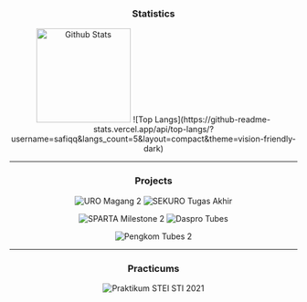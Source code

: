 <div align="center">
  <h3>Statistics</h3>

  <img src="https://github-readme-stats.vercel.app/api?username=safiqq&hide=issues&show_icons=true&theme=vision-friendly-dark&include_all_commits=true&hide_rank=true&custom_title=Github+Stats" alt="Github Stats" height=165/>
![Top Langs](https://github-readme-stats.vercel.app/api/top-langs/?username=safiqq&langs_count=5&layout=compact&theme=vision-friendly-dark)

---
  <h3>Projects</h3>

![URO Magang 2](https://github-readme-stats.vercel.app/api/pin/?username=safiqq&theme=vision-friendly-dark&repo=URO-Magang2)
![SEKURO Tugas Akhir](https://github-readme-stats.vercel.app/api/pin/?username=safiqq&theme=vision-friendly-dark&repo=Misi-Terakhir-SEKURO-Divisi-Programming)

![SPARTA Milestone 2](https://github-readme-stats.vercel.app/api/pin/?username=safiqq&theme=vision-friendly-dark&repo=SPARTA-Milestone2)
![Daspro Tubes](https://github-readme-stats.vercel.app/api/pin/?username=safiqq&theme=vision-friendly-dark&repo=Daspro-Tubes)

![Pengkom Tubes 2](https://github-readme-stats.vercel.app/api/pin/?username=safiqq&theme=vision-friendly-dark&repo=Pengkom-Tubes2)

---
  <h3>Practicums</h3>

![Praktikum STEI STI 2021](https://github-readme-stats.vercel.app/api/pin/?username=safiqq&theme=vision-friendly-dark&repo=Praktikum-STEI-STI-2021)
</div>
